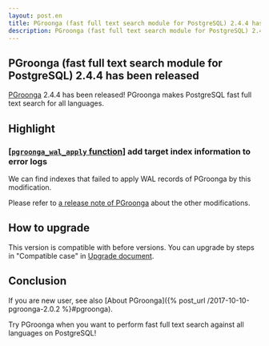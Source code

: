 ```yaml
---
layout: post.en
title: PGroonga (fast full text search module for PostgreSQL) 2.4.4 has been released
description: PGroonga (fast full text search module for PostgreSQL) 2.4.4 has been released!
---
```


## PGroonga (fast full text search module for PostgreSQL) 2.4.4 has been released

[PGroonga](https://pgroonga.github.io/) 2.4.4 has been released! PGroonga makes PostgreSQL fast full text search for all languages.

## Highlight

### [[`pgroonga_wal_apply` function](https://pgroonga.github.io/reference/functions/pgroonga-wal-apply.html)] add target index information to error logs

We can find indexes that failed to apply WAL records of PGroonga by this modification.

Please refer to [a release note of PGroonga](https://github.com/pgroonga/pgroonga/discussions/288) about the other modifications.

## How to upgrade

This version is compatible with before versions. You can upgrade by steps in "Compatible case" in [Upgrade document](https://pgroonga.github.io/upgrade/#compatible-case).

## Conclusion

If you are new user, see also [About PGroonga]({% post_url /2017-10-10-pgroonga-2.0.2 %}#pgroonga).

Try PGroonga when you want to perform fast full text search against all languages on PostgreSQL!
